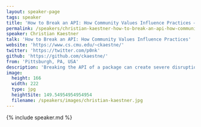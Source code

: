 ```yaml
---
layout: speaker-page
tags: speaker
title: 'How to Break an API: How Community Values Influence Practices – Christian Kaestner'
permalink: /speakers/christian-kaestner-how-to-break-an-api-how-community-values-influence-practices.html
speaker: Christian Kaestner
talk: 'How to Break an API: How Community Values Influence Practices'
website: 'https://www.cs.cmu.edu/~ckaestne/'
twitter: 'https://twitter.com/p0nk'
github: 'https://github.com/ckaestne/'
from: 'Pittsburgh, PA, USA'
description: 'Breaking the API of a package can create severe disruptions downstream, but package maintainers have flexibility in whether and how to perform a change. Through interviews and a survey, we found that developers within a community or platform often share cohesive practices (e.g., semver, backporting, synchronized releases), but that those practices differ from community to community, and that most developers are not aware of alternative strategies and practices, their tradeoffs, and why other communities adopt them. Most interestingly, it seems that often practices and community consensus seems to be driven by implicit *values* in each community, such as stability, rapid access, or ease to contribute. Understanding and discussing values openly can help to understand and resolve conflicts, such as discussions between demands for more stability and a pursuit of frequent and disruptive innovations.'
image:
  height: 166
  width: 222
  type: jpg
  heightSite: 149.54954954954954
  filename: /speakers/images/christian-kaestner.jpg
---
```


{% include speaker.md %}
